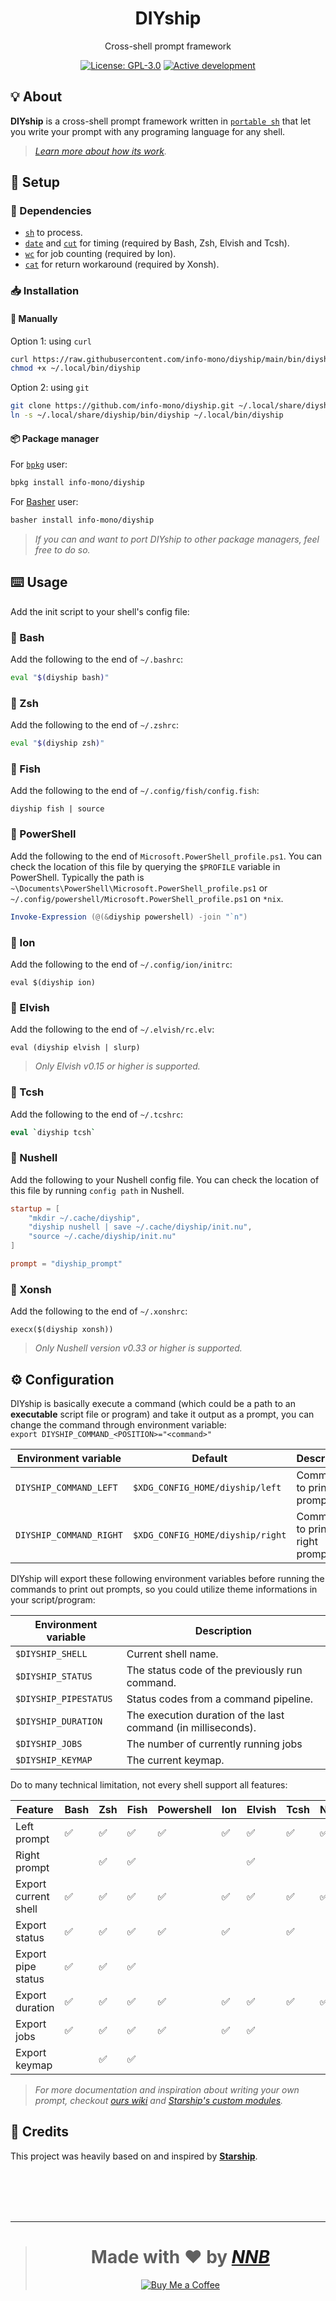 <h1 align="center">DIYship</h1>
<p align="center">Cross-shell prompt framework</p>
<p align="center"><a href="https://github.com/info-mono/diyship/blob/main/LICENSE"><img src="https://img.shields.io/github/license/info-mono/diyship?labelColor=383838&color=585858&style=for-the-badge" alt="License: GPL-3.0"></a> <a href="https://gist.github.com/NNBnh/9ef453aba3efce26046e0d3119dab5a7#active-development"><img src="https://img.shields.io/github/last-commit/info-mono/diyship?labelColor=383838&color=585858&style=for-the-badge" alt="Active development"></a></p>

## 💡 About

**DIYship** is a cross-shell prompt framework written in [`portable sh`](https://github.com/dylanaraps/pure-sh-bible) that let you write your prompt with any programing language for any shell.

> _[Learn more about how its work](#%EF%B8%8F-configuration)._

## 🚀 Setup

### 🧾 Dependencies

- [`sh`](https://wikipedia.org/wiki/Bourne_shell) to process.
- [`date`](https://wikipedia.org/wiki/Unix_time) and [`cut`](https://wikipedia.org/wiki/Cut_(Unix)) for timing (required by Bash, Zsh, Elvish and Tcsh).
- [`wc`](https://wikipedia.org/wiki/Wc_(Unix)) for job counting (required by Ion).
- [`cat`](https://wikipedia.org/wiki/Cat_(Unix)) for return workaround (required by Xonsh).

### 📥 Installation

#### 🔧 Manually

Option 1: using `curl`

```sh
curl https://raw.githubusercontent.com/info-mono/diyship/main/bin/diyship > ~/.local/bin/diyship
chmod +x ~/.local/bin/diyship
```

Option 2: using `git`

```sh
git clone https://github.com/info-mono/diyship.git ~/.local/share/diyship
ln -s ~/.local/share/diyship/bin/diyship ~/.local/bin/diyship
```

#### 📦 Package manager

For [`bpkg`](https://github.com/bpkg/bpkg) user:

```sh
bpkg install info-mono/diyship
```

For [Basher](https://github.com/bpkg/bpkg) user:

```sh
basher install info-mono/diyship
```

> _If you can and want to port DIYship to other package managers, feel free to do so._

## ⌨️ Usage

Add the init script to your shell's config file:

### 🐚 Bash

Add the following to the end of `~/.bashrc`:

```bash
eval "$(diyship bash)"
```

### 🐚 Zsh

Add the following to the end of `~/.zshrc`:

```zsh
eval "$(diyship zsh)"
```

### 🐚 Fish

Add the following to the end of `~/.config/fish/config.fish`:

```fish
diyship fish | source
```

### 🐚 PowerShell

Add the following to the end of `Microsoft.PowerShell_profile.ps1`.
You can check the location of this file by querying the `$PROFILE` variable in PowerShell.
Typically the path is `~\Documents\PowerShell\Microsoft.PowerShell_profile.ps1` or `~/.config/powershell/Microsoft.PowerShell_profile.ps1` on `*nix`.

```powershell
Invoke-Expression (@(&diyship powershell) -join "`n")
```

### 🐚 Ion

Add the following to the end of `~/.config/ion/initrc`:

```ion
eval $(diyship ion)
```

### 🐚 Elvish

Add the following to the end of `~/.elvish/rc.elv`:

```elv
eval (diyship elvish | slurp)
```

> _Only Elvish v0.15 or higher is supported._

### 🐚 Tcsh

Add the following to the end of `~/.tcshrc`:

```tcsh
eval `diyship tcsh`
```

### 🐚 Nushell

Add the following to your Nushell config file. You can check the location of this file by running `config path` in Nushell.

```toml
startup = [
	"mkdir ~/.cache/diyship",
	"diyship nushell | save ~/.cache/diyship/init.nu",
	"source ~/.cache/diyship/init.nu"
]

prompt = "diyship_prompt"
```

### 🐚 Xonsh

Add the following to the end of `~/.xonshrc`:

```xsh
execx($(diyship xonsh))
```

> _Only Nushell version v0.33 or higher is supported._

## ⚙️ Configuration

DIYship is basically execute a command (which could be a path to an **executable** script file or program) and take it output as a prompt,
you can change the command through environment variable:<br>
`export DIYSHIP_COMMAND_<POSITION>="<command>"`

| Environment variable    | Default                          | Description                    |
| ----------------------- | -------------------------------- | ------------------------------ |
| `DIYSHIP_COMMAND_LEFT`  | `$XDG_CONFIG_HOME/diyship/left`  | Command to print left prompt.  |
| `DIYSHIP_COMMAND_RIGHT` | `$XDG_CONFIG_HOME/diyship/right` | Command to print right prompt. |

DIYship will export these following environment variables before running the commands to print out prompts,
so you could utilize theme informations in your script/program:

| Environment variable  | Description                                                   |
| --------------------- | ------------------------------------------------------------- |
| `$DIYSHIP_SHELL`      | Current shell name.                                           |
| `$DIYSHIP_STATUS`     | The status code of the previously run command.                |
| `$DIYSHIP_PIPESTATUS` | Status codes from a command pipeline.                         |
| `$DIYSHIP_DURATION`   | The execution duration of the last command (in milliseconds). |
| `$DIYSHIP_JOBS`       | The number of currently running jobs                          |
| `$DIYSHIP_KEYMAP`     | The current keymap.                                           |

Do to many technical limitation, not every shell support all features:

| Feature              | Bash | Zsh | Fish | Powershell | Ion | Elvish | Tcsh | Nushell | Xonsh |
| -------------------- | ---- | --- | ---- | ---------- | --- | ------ | ---- | ------- | ----- |
| Left prompt          | ✅   | ✅  | ✅   | ✅         | ✅  | ✅     | ✅   | ✅      | ✅    |
| Right prompt         |      | ✅  | ✅   |            |     | ✅     |      |         |       |
| Export current shell | ✅   | ✅  | ✅   | ✅         | ✅  | ✅     | ✅   | ✅      | ✅    |
| Export status        | ✅   | ✅  | ✅   | ✅         | ✅  |        | ✅   |         | ✅    |
| Export pipe status   | ✅   | ✅  | ✅   |            |     |        |      |         |       |
| Export duration      | ✅   | ✅  | ✅   | ✅         | ✅  | ✅     | ✅   | ✅      | ✅    |
| Export jobs          | ✅   | ✅  | ✅   | ✅         | ✅  | ✅     |      |         | ✅    |
| Export keymap        |      | ✅  | ✅   |            |     |        |      |         |       |

> _For more documentation and inspiration about writing your own prompt, checkout [ours wiki](https://github.com/info-mono/diyship/wiki) and [Starship's custom modules](https://github.com/starship/starship/discussions/1252)._

## 💌 Credits

This project was heavily based on and inspired by [**Starship**](https://starship.rs).

<br><br><br><br>

---

> <h1 align="center">Made with ❤️ by <a href="https://github.com/NNBnh"><i>NNB</i></a></h1>
>
> <p align="center"><a href="https://www.buymeacoffee.com/nnbnh"><img src="https://img.shields.io/badge/buy_me_a_coffee%20-%23FFC387.svg?logo=buy-me-a-coffee&logoColor=333333&style=for-the-badge" alt="Buy Me a Coffee"></a></p>

